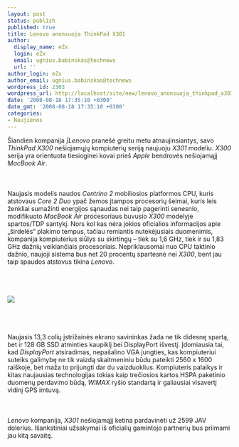 ```yaml
---
layout: post
status: publish
published: true
title: Lenovo anonsuoja ThinkPad X301
author:
  display_name: eZx
  login: eZx
  email: ugnius.babinskas@technews
  url: ''
author_login: eZx
author_email: ugnius.babinskas@technews
wordpress_id: 2303
wordpress_url: http://localhost/site/new/lenovo_anonsuoja_thinkpad_x301/
date: '2008-08-18 17:35:10 +0300'
date_gmt: '2008-08-18 17:35:10 +0300'
categories:
- Naujienos
---
```

<p>Šiandien kompanija <i>|Lenovo</i> pranešė greitu metu atnaujinsiantys, savo <i> ThinkPad X300</i> nešiojamųjų kompiuterių seriją naujuoju <i>X301</i> modeliu. <i>X300</i> serija yra orientuota tiesioginei kovai prieš <i>Apple</i> bendrovės nešiojamąjį <i>MacBook Air</i>.<br />
<br><br />
<br>Naujasis modelis naudos <i>Centrino 2</i> mobiliosios platformos CPU, kuris atstovaus <i> Core 2 Duo</i> ypač žemos įtampos procesorių šeimai, kuris leis ženkliai sumažinti energijos sąnaudas nei taip pagerinti senesnio, modifikuoto <i>MacBook Air</i> procesoriaus buvusio <i>X300</i> modelyje spartos/TDP santykį. Nors kol kas nėra jokios oficialios informacijos apie „širdelės“ plakimo tempus, tačiau remiantis nutekėjusiais duomenimis, kompanija kompiuterius siūlys su skirtingų – tiek su 1,6 GHz, tiek ir su 1,83 GHz dažnių veikiančiais procesoriais. Nepriklausomai nuo CPU taktinio dažnio, naujoji sistema bus net 20 procentų spartesnė nei <i>X300</i>, bent jau taip spaudos atstovus tikina <i>Lenovo</i>.<br />
<br><br />
<br><br><img src="http://www.technews.lt/upl/Failai/lenovo_x301.jpg"><br><br />
<br><br />
<br>Naujasis 13,3 colių įstrižainės ekrano savininkas žada ne tik didesnę spartą, bet ir 128 GB SSD atminties kaupiklį bei DisplayPort išvestį. Įdomiausia tai, kad <i>DisplayPort</i> atsiradimas, nepašalino VGA jungties, kas kompiuteriui suteiks galimybę ne tik vaizdą skaitmeniniu būdu pateikti 2560 x 1600 raiškoje, bet maža to prijungti dar du vaizduoklius. Kompiuteris palaikys ir kitas naujausias technologijas tokias kaip trečiosios kartos HSPA paketinio duomenų perdavimo būdą, <i>WiMAX</i> ryšio standartą ir galiausiai visavertį vidinį GPS imtuvą.<br />
<br><br />
<br><i>Lenovo</i> kompanija, <i>X301</i> nešiojamąjį ketina pardavinėti už 2599 JAV dolerius. Išankstiniai užsakymai iš oficialių gamintojo partnerių bus priimami jau kitą savaitę.<br />
<br><br />
<br><br />
<br></p>
